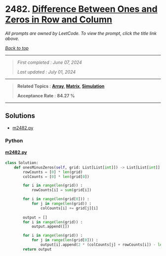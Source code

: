 # 2482. [Difference Between Ones and Zeros in Row and Column](<https://leetcode.com/problems/difference-between-ones-and-zeros-in-row-and-column>)

*All prompts are owned by LeetCode. To view the prompt, click the title link above.*

*[Back to top](<../README.md>)*

------

> *First completed : June 07, 2024*
>
> *Last updated : July 01, 2024*

------

> **Related Topics** : **[Array](<by_topic/Array.md>), [Matrix](<by_topic/Matrix.md>), [Simulation](<by_topic/Simulation.md>)**
>
> **Acceptance Rate** : **84.27 %**

------

## Solutions

- [m2482.py](<../my-submissions/m2482.py>)
### Python
#### [m2482.py](<../my-submissions/m2482.py>)
```Python
class Solution:
    def onesMinusZeros(self, grid: List[List[int]]) -> List[List[int]]:
        rowCounts = [0] * len(grid)
        colCounts = [0] * len(grid[0])

        for i in range(len(grid)) :
            rowCounts[i] = sum(grid[i])

        for i in range(len(grid[0])) :
            for j in range(len(grid)) :
                colCounts[i] += grid[j][i]
        
        output = []
        for i in range(len(grid)) :
            output.append([])

        for i in range(len(grid)) :
            for j in range(len(grid[0])) :
                output[i].append(2 * (colCounts[j] + rowCounts[i]) - len(grid) - len(grid[0]))
        return output
```

